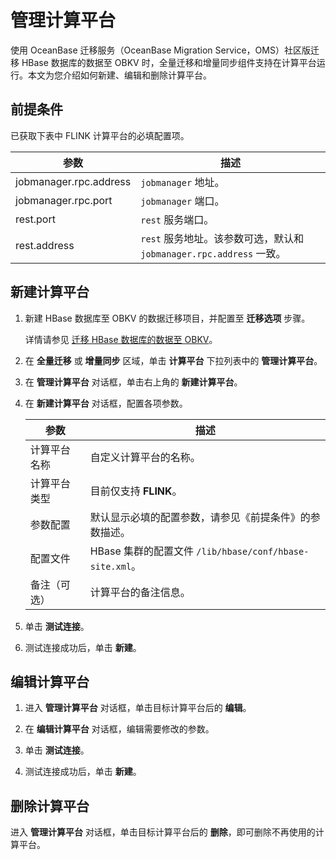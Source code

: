 # 管理计算平台

使用 OceanBase 迁移服务（OceanBase Migration Service，OMS）社区版迁移 HBase 数据库的数据至 OBKV 时，全量迁移和增量同步组件支持在计算平台运行。本文为您介绍如何新建、编辑和删除计算平台。

## 前提条件

已获取下表中 FLINK 计算平台的必填配置项。

| 参数  |  描述    |
|--------------|--------------------|
|jobmanager.rpc.address| `jobmanager` 地址。|
|jobmanager.rpc.port | `jobmanager` 端口。|
|rest.port | `rest` 服务端口。|
|rest.address | `rest` 服务地址。该参数可选，默认和 `jobmanager.rpc.address` 一致。|

## 新建计算平台

1. 新建 HBase 数据库至 OBKV 的数据迁移项目，并配置至 **迁移选项** 步骤。

    详情请参见 [迁移 HBase 数据库的数据至 OBKV](../400.create-a-project-to-migrate-data-from-hbase-to-obkv.md)。

2. 在 **全量迁移** 或 **增量同步** 区域，单击 **计算平台** 下拉列表中的 **管理计算平台**。

3. 在 **管理计算平台** 对话框，单击右上角的 **新建计算平台**。

4. 在 **新建计算平台** 对话框，配置各项参数。

    | 参数  | 描述 |
    |-------------|-------------------|
    | 计算平台名称 | 自定义计算平台的名称。  |
    | 计算平台类型 | 目前仅支持 **FLINK**。  |
    | 参数配置  | 默认显示必填的配置参数，请参见《前提条件》的参数描述。 |
    | 配置文件 | HBase 集群的配置文件 `/lib/hbase/conf/hbase-site.xml`。   |
    | 备注（可选） | 计算平台的备注信息。  |

5. 单击 **测试连接**。

6. 测试连接成功后，单击 **新建**。

## 编辑计算平台

1. 进入 **管理计算平台** 对话框，单击目标计算平台后的 **编辑**。

2. 在 **编辑计算平台** 对话框，编辑需要修改的参数。

3. 单击 **测试连接**。

4. 测试连接成功后，单击 **新建**。

## 删除计算平台

进入 **管理计算平台** 对话框，单击目标计算平台后的 **删除**，即可删除不再使用的计算平台。
